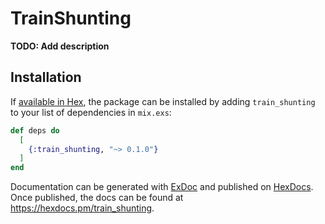 # TrainShunting

**TODO: Add description**

## Installation

If [available in Hex](https://hex.pm/docs/publish), the package can be installed
by adding `train_shunting` to your list of dependencies in `mix.exs`:

```elixir
def deps do
  [
    {:train_shunting, "~> 0.1.0"}
  ]
end
```

Documentation can be generated with [ExDoc](https://github.com/elixir-lang/ex_doc)
and published on [HexDocs](https://hexdocs.pm). Once published, the docs can
be found at <https://hexdocs.pm/train_shunting>.

